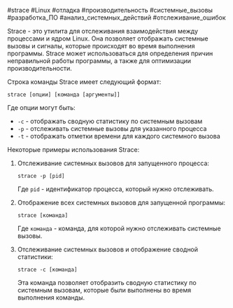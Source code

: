#strace #Linux #отладка #производительность #системные_вызовы #разработка_ПО #анализ_системных_действий #отслеживание_ошибок

Strace - это утилита для отслеживания взаимодействия между процессами и ядром Linux. Она позволяет отображать системные вызовы и сигналы, которые происходят во время выполнения программы. Strace может использоваться для определения причин неправильной работы программы, а также для оптимизации производительности.

Строка команды Strace имеет следующий формат:

`strace [опции] [команда [аргументы]]`

Где опции могут быть:

-   `-c` - отображать сводную статистику по системным вызовам
-   `-p` - отслеживать системные вызовы для указанного процесса
-   `-t` - отображать отметки времени для каждого системного вызова

Некоторые примеры использования Strace:

1.  Отслеживание системных вызовов для запущенного процесса:
    
    `strace -p [pid]`
    
    Где `pid` - идентификатор процесса, который нужно отслеживать.
    
2.  Отображение всех системных вызовов для запущенной программы:
    
    `strace [команда]`
    
    Где `команда` - команда, для которой нужно отслеживать системные вызовы.
    
3.  Отслеживание системных вызовов и отображение сводной статистики:
    
    `strace -c [команда]`
    
    Эта команда позволяет отобразить сводную статистику по системным вызовам, которые были выполнены во время выполнения команды.

